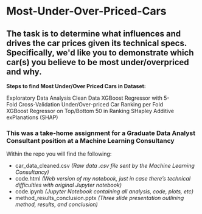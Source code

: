 # Most-Under-Over-Priced-Cars

## The task is to determine what influences and drives the car prices given its technical specs. Specifically, we'd like you to demonstrate which car(s) you believe to be most under/overpriced and why. 

**Steps to find  Most Under/Over Priced Cars in Dataset:**

Exploratory Data Analysis
Clean Data
XGBoost Regressor with 5-Fold Cross-Validation
Under/Over-priced Car Ranking per Fold
XGBoost Regressor on Top/Bottom 50 in Ranking
SHapley Additive exPlanations (SHAP)

### This was a take-home assignment for a Graduate Data Analyst Consultant position at a Machine Learning Consultancy

Within the repo you will find the following:
*	car_data_cleaned.csv _(Raw data .csv file sent by the Machine Learning Consultancy)_
*	code.html _(Web version of my notebook, just in case there’s technical difficulties with original Jupyter notebook)_
*	code.ipynb _(Jupyter Notebook containing all analysis, code, plots, etc)_
*	method_results_conclusion.pptx _(Three slide presentation outlining method, results, and conclusion)_

